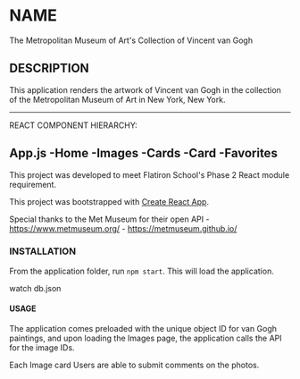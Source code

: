 # NAME

The Metropolitan Museum of Art's Collection of Vincent van Gogh

## DESCRIPTION 

This application renders the artwork of Vincent van Gogh in the collection of the Metropolitan Museum of Art in New York, New York. 


----------------------------------------------------------------------------------
REACT COMPONENT HIERARCHY:

App.js
    -Home
    -Images 
        -Cards
            -Card
    -Favorites
---------------------------------------------------------------------------------

This project was developed to meet Flatiron School's Phase 2 React module requirement.

This project was bootstrapped with [Create React App](https://github.com/facebook/create-react-app).

Special thanks to the Met Museum for their open API 
    - https://www.metmuseum.org/
    - https://metmuseum.github.io/

### INSTALLATION  

From the application folder, run `npm start`. This will load the application. 

watch db.json


#### USAGE 


The application comes preloaded with the unique object ID for van Gogh paintings, and upon loading the Images page, the application calls the API for the image IDs. 

Each Image card  Users are able to submit comments on the photos. 